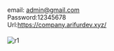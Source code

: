 ####

email: admin@gmail.com </br>
Password:12345678 </br>
Url:https://company.arifurdev.xyz/ </br>
####

![r1](https://github.com/Arifurrahmanrifat29112002/reporting/assets/98427204/098963c3-1676-4f23-bb93-dfc2c3358627)
